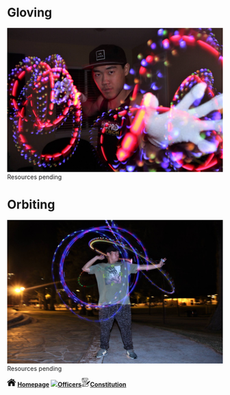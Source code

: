 # Gloving
<img src="chason.jpg" width="700">
Resources pending



# Orbiting
<img src="auxg.jpg" width="700">
Resources pending


<img src="home.png" width="20"> **[Homepage](index.md)**  <img src="profile.png" width="20">**[Officers](officers.md)**<img src="scroll.png" width="20">**[Constitution](constitution.md)**
